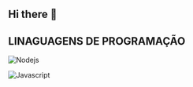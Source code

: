 ## Hi there 👋

##  LINAGUAGENS DE PROGRAMAÇÃO
![Nodejs](https://img.shields.io/badge/Node.js-43853D?style=for-the-badge&logo=node.js&logoColor=black)

![Javascript](https://img.shields.io/badge/JavaScript-F7DF1E?style=for-the-badge&logo=javascript&logoColor=black)
